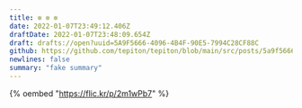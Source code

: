 ```yaml
---
title: ✼ ✼ ✼
date: 2022-01-07T23:49:12.406Z
draftDate: 2022-01-07T23:48:09.654Z
draft: drafts://open?uuid=5A9F5666-4096-4B4F-90E5-7994C28CF88C
github: https://github.com/tepiton/tepiton/blob/main/src/posts/5a9f5666-4096-4b4f-90e5-7994c28cf88c.md
newlines: false
summary: "fake summary"
---
```

{% oembed "https://flic.kr/p/2m1wPb7"  %}
